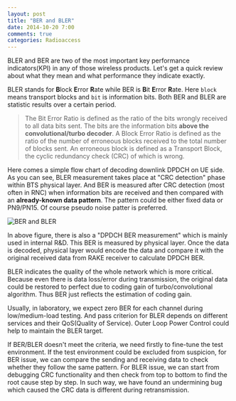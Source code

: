 ```yaml
---
layout: post
title: "BER and BLER"
date: 2014-10-20 7:00
comments: true
categories: Radioaccess
---
```


BLER and BER are two of the most important key performance indicators(KPI) in any of those wireless products. Let's get a quick review about what they mean and what performance they indicate exactly.

<!--more--> 

BLER stands for **B**lock **E**rror **R**ate while BER is **B**it **E**rror **R**ate. Here `block` means transport blocks and `bit` is information bits. Both BER and BLER are statistic results over a certain period.

> The Bit Error Ratio is defined as the ratio of the bits wrongly received to all data bits sent. The bits are the information bits **above the convolutional/turbo decoder**. A Block Error Ratio is defined as the ratio of the number of erroneous blocks received to the total number of blocks sent. An erroneous block is defined as a Transport Block, the cyclic redundancy check (CRC) of which is wrong. 

Here comes a simple flow chart of decoding downlink DPDCH on UE side. As you can see, BLER measurement takes place at "CRC detection" phase within BTS physical layer. And BER is measured after CRC detection (most often in RNC) when information bits are received and then compared with an **already-known data pattern**. The pattern could be either fixed data or PN9/PN15. Of course pseudo noise patter is preferred.

![BER and BLER](https://dl.dropboxusercontent.com/u/6459697/blogimage/20141020_ber_bler_blocks.jpg)

In above figure, there is also a "DPDCH BER measurement" which is mainly used in internal R&D. This BER is measured by physical layer. Once the data is decoded, physical layer would encode the data and compare it with the original received data from RAKE receiver to calculate DPDCH BER.

BLER indicates the quality of the whole network which is more critical. Because even there is data loss/error during transmission, the original data could be restored to perfect due to coding gain of turbo/convolutional algorithm. Thus BER just reflects the estimation of coding gain.

Usually, in laboratory, we expect zero BER for each channel during low/medium-load testing. And pass criterion for BLER depends on different services and their QoS(Quality of Service). Outer Loop Power Control could help to maintain the BLER target.

If BER/BLER doesn't meet the criteria, we need firstly to fine-tune the test environment. If the test environment could be excluded from suspicion, for BER issue, we can compare the sending and receiving data to check whether they follow the same pattern. For BLER issue, we can start from debugging CRC functionality and then check from top to bottom to find the root cause step by step. In such way, we have found an undermining bug which caused the CRC data is different during retransmission.
